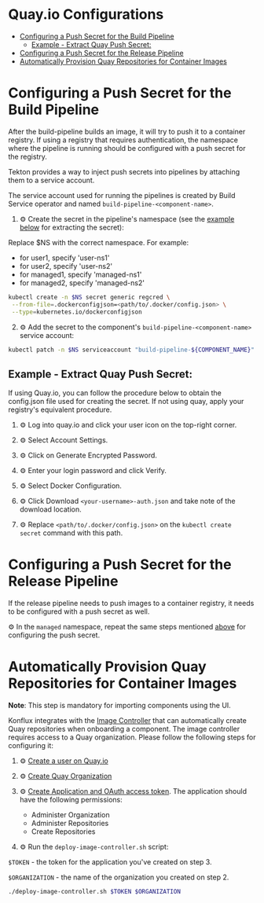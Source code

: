 Quay.io Configurations
===

<!-- toc -->

- [Configuring a Push Secret for the Build Pipeline](#configuring-a-push-secret-for-the-build-pipeline)
  * [Example - Extract Quay Push Secret:](#example---extract-quay-push-secret)
- [Configuring a Push Secret for the Release Pipeline](#configuring-a-push-secret-for-the-release-pipeline)
- [Automatically Provision Quay Repositories for Container Images](#automatically-provision-quay-repositories-for-container-images)

<!-- tocstop -->

# Configuring a Push Secret for the Build Pipeline

After the build-pipeline builds an image, it will try to push it to a container registry.
If using a registry that requires authentication, the namespace where the pipeline is
running should be configured with a push secret for the registry.

Tekton provides a way to inject push secrets into pipelines by attaching them to a
service account.

The service account used for running the pipelines is created by Build Service operator
and named `build-pipeline-<component-name>`.

1. :gear: Create the secret in the pipeline's namespace (see the
   [example below](#example---extract-quay-push-secret) for extracting the
   secret):

Replace $NS with the correct namespace. For example:
- for user1, specify 'user-ns1'
- for user2, specify 'user-ns2'
- for managed1, specify 'managed-ns1'
- for managed2, specify 'managed-ns2'

```bash
kubectl create -n $NS secret generic regcred \
 --from-file=.dockerconfigjson=<path/to/.docker/config.json> \
 --type=kubernetes.io/dockerconfigjson
```

2. :gear: Add the secret to the component's `build-pipeline-<component-name>` service account:

```bash
kubectl patch -n $NS serviceaccount "build-pipeline-${COMPONENT_NAME}" -p '{"secrets": [{"name": "regcred"}]}'
```

## Example - Extract Quay Push Secret:

If using Quay.io, you can follow the procedure below to obtain the config.json file used
for creating the secret. If not using quay, apply your registry's equivalent procedure.

1. :gear: Log into quay.io and click your user icon on the top-right corner.

2. :gear: Select Account Settings.

3. :gear: Click on Generate Encrypted Password.

4. :gear: Enter your login password and click Verify.

5. :gear: Select Docker Configuration.

6. :gear: Click Download `<your-username>-auth.json` and take note of the download
   location.

7. :gear: Replace `<path/to/.docker/config.json>` on the `kubectl create secret` command
   with this path.

# Configuring a Push Secret for the Release Pipeline

If the release pipeline needs to push images to a container registry, it needs to be
configured with a push secret as well.

:gear: In the `managed` namespace, repeat the same steps mentioned
[above](#configuring-a-push-secret-for-the-build-pipeline) for configuring the push
secret.

# Automatically Provision Quay Repositories for Container Images

**Note**: This step is mandatory for importing components using the UI.

Konflux integrates with the
[Image Controller](https://github.com/konflux-ci/image-controller)
that can automatically create Quay repositories when onboarding a component.
The image controller requires access to a Quay organization.
Please follow the following steps for configuring it:

1. :gear: [Create a user on Quay.io](https://quay.io/)

2. :gear: [Create Quay Organization](https://docs.projectquay.io/use_quay.html#org-create)

3. :gear: [Create Application and OAuth access token](https://docs.projectquay.io/use_quay.html#creating-oauth-access-token).
   The application should have the following permissions:
   - Administer Organization
   - Administer Repositories
   - Create Repositories

4. :gear: Run the `deploy-image-controller.sh` script:

`$TOKEN` - the token for the application you've created on step 3.

`$ORGANIZATION` - the name of the organization you created on step 2.

```bash
./deploy-image-controller.sh $TOKEN $ORGANIZATION
```
